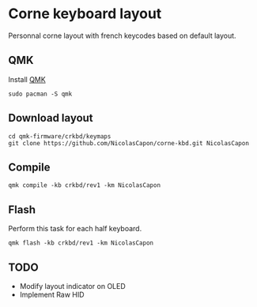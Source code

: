 # Corne keyboard layout
Personnal corne layout with french keycodes based on default layout.

## QMK

Install [QMK](https://beta.docs.qmk.fm/tutorial/newbs_getting_started)
```
sudo pacman -S qmk
```

## Download layout
```
cd qmk-firmware/crkbd/keymaps
git clone https://github.com/NicolasCapon/corne-kbd.git NicolasCapon
```

## Compile
```
qmk compile -kb crkbd/rev1 -km NicolasCapon
```

## Flash
Perform this task for each half keyboard.
```
qmk flash -kb crkbd/rev1 -km NicolasCapon
```

## TODO
-  Modify layout indicator on OLED
-  Implement Raw HID
